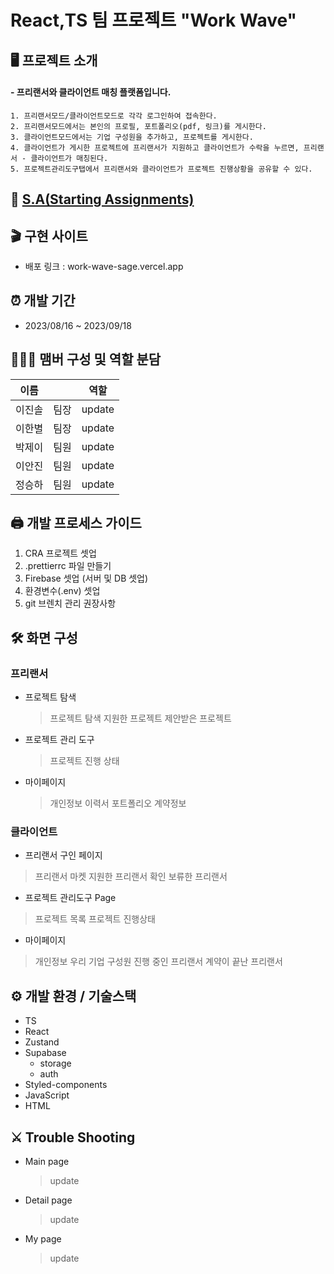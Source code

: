 # React,TS 팀 프로젝트 "Work Wave"

## 🖥️ 프로젝트 소개

#### - 프리랜서와 클라이언트 매칭 플랫폼입니다.

    1. 프리랜서모드/클라이언트모드로 각각 로그인하여 접속한다.
    2. 프리랜서모드에서는 본인의 프로필, 포트폴리오(pdf, 링크)를 게시한다.
    3. 클라이언트모드에서는 기업 구성원을 추가하고, 프로젝트를 게시한다.
    4. 클라이언트가 게시한 프로젝트에 프리랜서가 지원하고 클라이언트가 수락을 누르면, 프리랜서 - 클라이언트가 매칭된다.
    5. 프로젝트관리도구탭에서 프리랜서와 클라이언트가 프로젝트 진행상황을 공유할 수 있다.

## 📜 [S.A(Starting Assignments)](https://www.notion.so/86dbcf1f59274d9eaf2c5247cb73644a?pvs=4)

## 🎬 구현 사이트

- 배포 링크 : work-wave-sage.vercel.app
  
## ⏰ 개발 기간

- 2023/08/16 ~ 2023/09/18

## 🧑‍🤝‍🧑 맴버 구성 및 역할 분담

|이름||역할|
|------|---|---|
|이진솔|팀장|update|
|이한별|팀장|update|
|박제이|팀원|update|
|이안진|팀원|update|
|정승하|팀원|update|

## 🖨️ 개발 프로세스 가이드

1.  CRA 프로젝트 셋업
2.  .prettierrc 파일 만들기
3.  Firebase 셋업 (서버 및 DB 셋업)
4.  환경변수(.env) 셋업
5.  git 브렌치 관리 권장사항


## 🛠️ 화면 구성

### 프리랜서
- 프로젝트 탐색
  > 프로젝트 탐색
  > 지원한 프로젝트
  > 제안받은 프로젝트

- 프로젝트 관리 도구
  > 프로젝트 진행 상태

- 마이페이지
  > 개인정보
  > 이력서
  > 포트폴리오
  > 계약정보


### 클라이언트
- 프리랜서 구인 페이지
> 프리랜서 마켓
> 지원한 프리랜서 확인
> 보류한 프리랜서

- 프로젝트 관리도구 Page
> 프로젝트 목록
> 프로젝트 진행상태

- 마이페이지
> 개인정보
> 우리 기업 구성원
> 진행 중인 프리랜서
> 계약이 끝난 프리랜서




## ⚙️ 개발 환경 / 기술스택

- TS
- React
- Zustand
- Supabase
  - storage
  - auth
- Styled-components
- JavaScript
- HTML

## ⚔️ Trouble Shooting

- Main page
  > update
- Detail page
  > update
- My page
  > update
